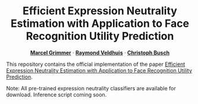 
<!-- # NeutrEx -->
<h1 align="center"> Efficient Expression Neutrality Estimation with Application to Face Recognition Utility Prediction</h1>
<p align="center">

  <p align="center">
    <a href="https://www.ntnu.no/ansatte/marceg"><strong>Marcel Grimmer</strong></a>    
    ·
    <a href="https://people.utwente.nl/r.n.j.veldhuis"><strong>Raymond Veldhuis</strong></a>
    ·
    <a href="https://www.ntnu.edu/employees/christoph.busch"><strong>Christoph Busch</strong></a>

  </p>
  <!--<h2 align="center">IJCB 2023</h2>
  <div align="center">
  </div>-->

This repository contains the official implementation of the paper [Efficient Expression Neutrality Estimation with Application to Face Recognition Utility Prediction](https://arxiv.org/abs/2402.05548).

Note: All pre-trained expression neutrality classifiers are available for download. Inference script coming soon.
